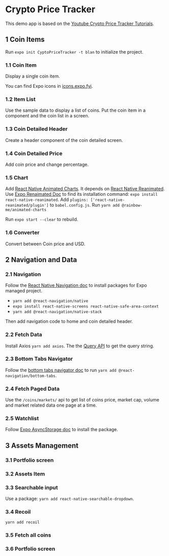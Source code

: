 # Crypto Price Tracker

This demo app is based on the [Youtube Crypto Price Tracker Tutorials](https://www.youtube.com/playlist?list=PLY3ncAV1dSVDcxSwME2axkJmu5lcJqW0t).

## 1 Coin Items

Run `expo init CyptoPriceTracker -t blan` to initialize the project.

### 1.1 Coin Item

Display a single coin item.

You can find Expo icons in [icons.expo.fyi](https://icons.expo.fyi/).

### 1.2 Item List

Use the sample data to display a list of coins. Put the coin item in a component and the coin list in a screen.

### 1.3 Coin Detailed Header

Create a header component of the coin detailed screen.

### 1.4 Coin Detailed Price

Add coin price and change percentage.

### 1.5 Chart

Add [React Native Animated Charts](https://github.com/rainbow-me/react-native-animated-charts). It depends on [React Native Reanimated](https://docs.swmansion.com/react-native-reanimated/). Use [Expo Renaimated Doc](https://docs.expo.dev/versions/latest/sdk/reanimated/) to find its installation command: `expo install react-native-reanimated`. Add `plugins: ['react-native-reanimated/plugin']` to `babel.config.js`. Run `yarn add @rainbow-me/animated-charts`

Run `expo start --clear` to rebuild.

### 1.6 Converter

Convert between Coin price and USD.

## 2 Navigation and Data

### 2.1 Navigation

Follow the [React Native Navigation doc](https://reactnavigation.org/docs/getting-started/) to install packages for Expo managed project.

- `yarn add @react-navigation/native`
- `expo install react-native-screens react-native-safe-area-context`
- `yarn add @react-navigation/native-stack`

Then add navigation code to home and coin detailed header.

### 2.2 Fetch Data

Install Axios `yarn add axios`. The the [Query API](https://www.coingecko.com/en/api/documentation) to get the query string.

### 2.3 Bottom Tabs Navigator

Follow the [bottom tabs navigator doc](https://reactnavigation.org/docs/bottom-tab-navigator/) to run `yarn add @react-navigation/bottom-tabs`.

### 2.4 Fetch Paged Data

Use the `/coins/markets/` api to get list of coins price, market cap, volume and market related data one page at a time.

### 2.5 Watchlist

Follow [Expo AsyncStorage doc](https://docs.expo.dev/versions/latest/sdk/async-storage/) to install the package.

## 3 Assets Management

### 3.1 Portfolio screen

### 3.2 Assets Item

### 3.3 Searchable input

Use a package: `yarn add react-native-searchable-dropdown`.

### 3.4 Recoil

`yarn add recoil`

### 3.5 Fetch all coins

### 3.6 Portfolio screen
